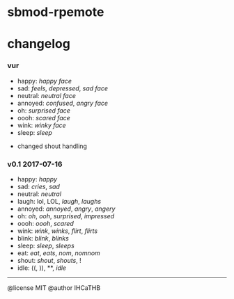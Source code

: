 # sbmod-rpemote
# changelog

### vur
+ happy: *happy face*
+ sad: *feels*, *depressed*, *sad face*
+ neutral: *neutral face*
+ annoyed: *confused*, *angry face*
+ oh: *surprised face*
+ oooh: *scared face*
+ wink: *winky face*
+ sleep: *sleep*
* changed shout handling

### v0.1 2017-07-16
+ happy: *happy*
+ sad: *cries*, *sad*
+ neutral: *neutral*
+ laugh: lol, LOL, *laugh*, *laughs*
+ annoyed: *annoyed*, *angry*, *angery*
+ oh: *oh*, *ooh*, *surprised*, *impressed*
+ oooh: *oooh*, *scared*
+ wink: *wink*, *winks*, *flirt*, *flirts*
+ blink: *blink*, *blinks*
+ sleep: *sleep*, *sleeps*
+ eat: *eat*, *eats*, *nom*, *nomnom*
+ shout: *shout*, *shouts*, !
+ idle: ((, )), **, *idle*

---

@license MIT
@author IHCaTHB
